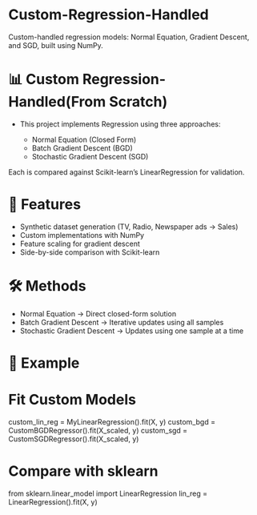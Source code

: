 # Custom-Regression-Handled

Custom-handled regression models: Normal Equation, Gradient Descent, and SGD, built using NumPy.

# 📊 Custom Regression-Handled(From Scratch)

- This project implements Regression using three approaches:

  - Normal Equation (Closed Form)
  - Batch Gradient Descent (BGD)
  - Stochastic Gradient Descent (SGD)

Each is compared against Scikit-learn’s LinearRegression for validation.

# 🚀 Features

- Synthetic dataset generation (TV, Radio, Newspaper ads → Sales)
- Custom implementations with NumPy
- Feature scaling for gradient descent
- Side-by-side comparison with Scikit-learn

# 🛠️ Methods

- Normal Equation → Direct closed-form solution
- Batch Gradient Descent → Iterative updates using all samples
- Stochastic Gradient Descent → Updates using one sample at a time

# 📌 Example

# Fit Custom Models
custom_lin_reg = MyLinearRegression().fit(X, y)
custom_bgd = CustomBGDRegressor().fit(X_scaled, y)
custom_sgd = CustomSGDRegressor().fit(X_scaled, y)

# Compare with sklearn
from sklearn.linear_model import LinearRegression
lin_reg = LinearRegression().fit(X, y)


